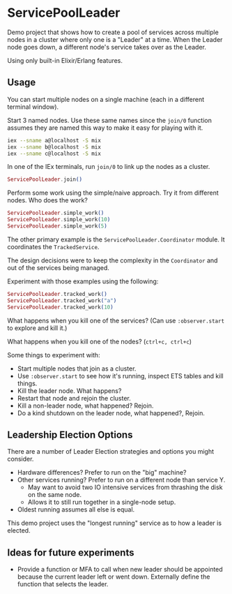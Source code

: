 # ServicePoolLeader

Demo project that shows how to create a pool of services across multiple nodes
in a cluster where only one is a "Leader" at a time. When the Leader node goes
down, a different node's service takes over as the Leader.

Using only built-in Elixir/Erlang features.

## Usage

You can start multiple nodes on a single machine (each in a different terminal
window).

Start 3 named nodes. Use these same names since the `join/0` function assumes
they are named this way to make it easy for playing with it.

```bash
iex --sname a@localhost -S mix
iex --sname b@localhost -S mix
iex --sname c@localhost -S mix
```

In one of the IEx terminals, run `join/0` to link up the nodes as a cluster.

```elixir
ServicePoolLeader.join()
```

Perform some work using the simple/naive approach. Try it from different nodes.
Who does the work?

```elixir
ServicePoolLeader.simple_work()
ServicePoolLeader.simple_work(10)
ServicePoolLeader.simple_work(5)
```

The other primary example is the `ServicePoolLeader.Coordinator` module. It
coordinates the `TrackedService`.

The design decisions were to keep the complexity in the `Coordinator` and out
of the services being managed.

Experiment with those examples using the following:

```elixir
ServicePoolLeader.tracked_work()
ServicePoolLeader.tracked_work("a")
ServicePoolLeader.tracked_work(10)
```

What happens when you kill one of the services? (Can use `:observer.start` to
explore and kill it.)

What happens when you kill one of the nodes? (`ctrl+c, ctrl+c`)

Some things to experiment with:

* Start multiple nodes that join as a cluster.
* Use `:observer.start` to see how it's running, inspect ETS tables and kill things.
* Kill the leader node. What happens?
* Restart that node and rejoin the cluster.
* Kill a non-leader node, what happened? Rejoin.
* Do a kind shutdown on the leader node, what happened?, Rejoin.

## Leadership Election Options

There are a number of Leader Election strategies and options you might consider.

* Hardware differences? Prefer to run on the "big" machine?
* Other services running? Prefer to run on a different node than service Y.
  * May want to avoid two IO intensive services from thrashing the disk on the same node.
  * Allows it to still run together in a single-node setup.
* Oldest running assumes all else is equal.

This demo project uses the "longest running" service as to how a leader is
elected.

## Ideas for future experiments

* Provide a function or MFA to call when new leader should be appointed
because the current leader left or went down. Externally define the function
that selects the leader.
